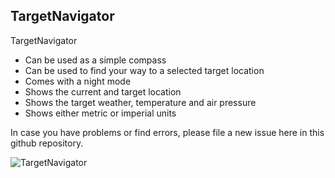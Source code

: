 ## TargetNavigator

TargetNavigator
- Can be used as a simple compass
- Can be used to find your way to a selected target location
- Comes with a night mode
- Shows the current and target location
- Shows the target weather, temperature and air pressure
- Shows either metric or imperial units

In case you have problems or find errors, please file a new issue here in this github repository.


![TargetNavigator](https://i.ibb.co/xf7km3W/Target-Navigator.png)
